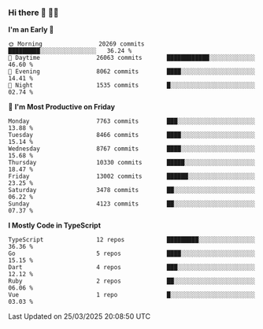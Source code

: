 ### Hi there 👋 🧑‍💻



<!--START_SECTION:waka-->
**I'm an Early 🐤** 

```text
🌞 Morning                20269 commits       █████████░░░░░░░░░░░░░░░░   36.24 % 
🌆 Daytime                26063 commits       ████████████░░░░░░░░░░░░░   46.60 % 
🌃 Evening                8062 commits        ████░░░░░░░░░░░░░░░░░░░░░   14.41 % 
🌙 Night                  1535 commits        █░░░░░░░░░░░░░░░░░░░░░░░░   02.74 % 
```
📅 **I'm Most Productive on Friday** 

```text
Monday                   7763 commits        ███░░░░░░░░░░░░░░░░░░░░░░   13.88 % 
Tuesday                  8466 commits        ████░░░░░░░░░░░░░░░░░░░░░   15.14 % 
Wednesday                8767 commits        ████░░░░░░░░░░░░░░░░░░░░░   15.68 % 
Thursday                 10330 commits       █████░░░░░░░░░░░░░░░░░░░░   18.47 % 
Friday                   13002 commits       ██████░░░░░░░░░░░░░░░░░░░   23.25 % 
Saturday                 3478 commits        ██░░░░░░░░░░░░░░░░░░░░░░░   06.22 % 
Sunday                   4123 commits        ██░░░░░░░░░░░░░░░░░░░░░░░   07.37 % 
```


**I Mostly Code in TypeScript** 

```text
TypeScript               12 repos            █████████░░░░░░░░░░░░░░░░   36.36 % 
Go                       5 repos             ████░░░░░░░░░░░░░░░░░░░░░   15.15 % 
Dart                     4 repos             ███░░░░░░░░░░░░░░░░░░░░░░   12.12 % 
Ruby                     2 repos             ██░░░░░░░░░░░░░░░░░░░░░░░   06.06 % 
Vue                      1 repo              █░░░░░░░░░░░░░░░░░░░░░░░░   03.03 % 
```




 Last Updated on 25/03/2025 20:08:50 UTC
<!--END_SECTION:waka-->


